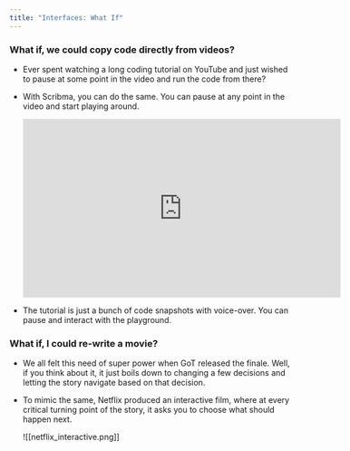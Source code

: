 ```yaml
---
title: "Interfaces: What If"
---
```


### What if, we could copy code directly from videos?

- Ever spent watching a long coding tutorial on YouTube and just wished to pause at some point in the video and run the code from there?
- With Scribma, you can do the same. You can pause at any point in the video and start playing around.

    <iframe width="560" height="315" src="https://www.youtube.com/embed/YsDM5Cy93YU?si=DYAgnb3GTl9hNLMX&amp;start=60" title="YouTube video player" frameborder="0" allow="accelerometer; autoplay; clipboard-write; encrypted-media; gyroscope; picture-in-picture; web-share" allowfullscreen></iframe>

- The tutorial is just a bunch of code snapshots with voice-over. You can pause and interact with the playground.

### What if, I could re-write a movie?

- We all felt this need of super power when GoT released the finale. Well, if you think about it, it just boils down to changing a few decisions and letting the story navigate based on that decision.
- To mimic the same, Netflix produced an interactive film, where at every critical turning point of the story, it asks you to choose what should happen next.

  ![[netflix_interactive.png]]
